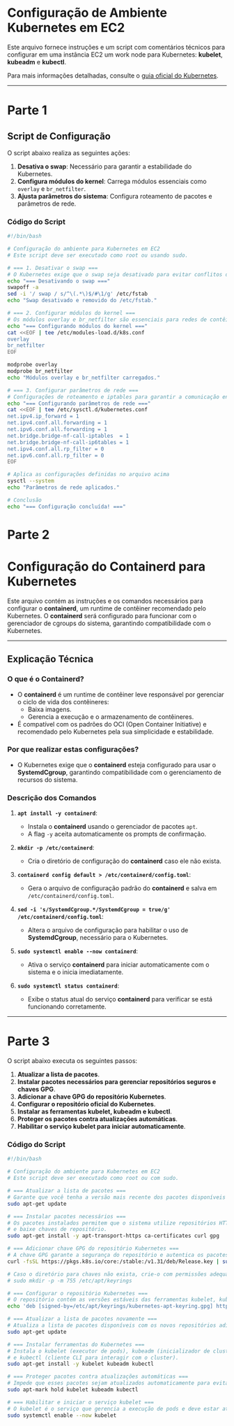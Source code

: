 # Configuração de Ambiente Kubernetes em EC2

Este arquivo fornece instruções e um script com comentários técnicos para configurar em uma instância EC2 um work node para Kubernetes: **kubelet**, **kubeadm** e **kubectl**.

Para mais informações detalhadas, consulte o [guia oficial do Kubernetes](https://v1-31.docs.kubernetes.io/docs/setup/production-environment/tools/kubeadm/install-kubeadm/).

---

# Parte 1

## Script de Configuração

O script abaixo realiza as seguintes ações:
1. **Desativa o swap**: Necessário para garantir a estabilidade do Kubernetes.
2. **Configura módulos do kernel**: Carrega módulos essenciais como `overlay` e `br_netfilter`.
3. **Ajusta parâmetros do sistema**: Configura roteamento de pacotes e parâmetros de rede.

### Código do Script

```bash
#!/bin/bash

# Configuração do ambiente para Kubernetes em EC2
# Este script deve ser executado como root ou usando sudo.

# === 1. Desativar o swap ===
# O Kubernetes exige que o swap seja desativado para evitar conflitos de alocação de recursos.
echo "=== Desativando o swap ==="
swapoff -a
sed -i '/ swap / s/^\(.*\)$/#\1/g' /etc/fstab
echo "Swap desativado e removido do /etc/fstab."

# === 2. Configurar módulos do kernel ===
# Os módulos overlay e br_netfilter são essenciais para redes de contêineres no Kubernetes.
echo "=== Configurando módulos do kernel ==="
cat <<EOF | tee /etc/modules-load.d/k8s.conf
overlay
br_netfilter
EOF

modprobe overlay
modprobe br_netfilter
echo "Módulos overlay e br_netfilter carregados."

# === 3. Configurar parâmetros de rede ===
# Configurações de roteamento e iptables para garantir a comunicação entre os pods e nós.
echo "=== Configurando parâmetros de rede ==="
cat <<EOF | tee /etc/sysctl.d/kubernetes.conf
net.ipv4.ip_forward = 1
net.ipv4.conf.all.forwarding = 1
net.ipv6.conf.all.forwarding = 1
net.bridge.bridge-nf-call-iptables  = 1
net.bridge.bridge-nf-call-ip6tables = 1
net.ipv4.conf.all.rp_filter = 0
net.ipv6.conf.all.rp_filter = 0
EOF

# Aplica as configurações definidas no arquivo acima
sysctl --system
echo "Parâmetros de rede aplicados."

# Conclusão
echo "=== Configuração concluída! ==="
```

# Parte 2

# Configuração do Containerd para Kubernetes

Este arquivo contém as instruções e os comandos necessários para configurar o **containerd**, um runtime de contêiner recomendado pelo Kubernetes. O **containerd** será configurado para funcionar com o gerenciador de cgroups do sistema, garantindo compatibilidade com o Kubernetes.

---

## Explicação Técnica

### O que é o Containerd?
- O **containerd** é um runtime de contêiner leve responsável por gerenciar o ciclo de vida dos contêineres:
  - Baixa imagens.
  - Gerencia a execução e o armazenamento de contêineres.
- É compatível com os padrões do OCI (Open Container Initiative) e recomendado pelo Kubernetes pela sua simplicidade e estabilidade.

### Por que realizar estas configurações?
- O Kubernetes exige que o **containerd** esteja configurado para usar o **SystemdCgroup**, garantindo compatibilidade com o gerenciamento de recursos do sistema.

### Descrição dos Comandos
1. **`apt install -y containerd`**:
   - Instala o **containerd** usando o gerenciador de pacotes `apt`.
   - A flag `-y` aceita automaticamente os prompts de confirmação.

2. **`mkdir -p /etc/containerd`**:
   - Cria o diretório de configuração do **containerd** caso ele não exista.

3. **`containerd config default > /etc/containerd/config.toml`**:
   - Gera o arquivo de configuração padrão do **containerd** e salva em `/etc/containerd/config.toml`.

4. **`sed -i 's/SystemdCgroup.*/SystemdCgroup = true/g' /etc/containerd/config.toml`**:
   - Altera o arquivo de configuração para habilitar o uso de **SystemdCgroup**, necessário para o Kubernetes.

5. **`sudo systemctl enable --now containerd`**:
   - Ativa o serviço **containerd** para iniciar automaticamente com o sistema e o inicia imediatamente.

6. **`sudo systemctl status containerd`**:
   - Exibe o status atual do serviço **containerd** para verificar se está funcionando corretamente.

---


# Parte 3

O script abaixo executa os seguintes passos:

1. **Atualizar a lista de pacotes**.
2. **Instalar pacotes necessários para gerenciar repositórios seguros e chaves GPG**.
3. **Adicionar a chave GPG do repositório Kubernetes**.
4. **Configurar o repositório oficial do Kubernetes**.
5. **Instalar as ferramentas kubelet, kubeadm e kubectl**.
6. **Proteger os pacotes contra atualizações automáticas**.
7. **Habilitar o serviço kubelet para iniciar automaticamente**.

### Código do Script

```bash
#!/bin/bash

# Configuração do ambiente para Kubernetes em EC2
# Este script deve ser executado como root ou com sudo.

# === Atualizar a lista de pacotes ===
# Garante que você tenha a versão mais recente dos pacotes disponíveis no repositório.
sudo apt-get update

# === Instalar pacotes necessários ===
# Os pacotes instalados permitem que o sistema utilize repositórios HTTPS, valide certificados
# e baixe chaves de repositório.
sudo apt-get install -y apt-transport-https ca-certificates curl gpg

# === Adicionar chave GPG do repositório Kubernetes ===
# A chave GPG garante a segurança do repositório e autentica os pacotes baixados.
curl -fsSL https://pkgs.k8s.io/core:/stable:/v1.31/deb/Release.key | sudo gpg --dearmor -o /etc/apt/keyrings/kubernetes-apt-keyring.gpg

# Caso o diretório para chaves não exista, crie-o com permissões adequadas:
# sudo mkdir -p -m 755 /etc/apt/keyrings

# === Configurar o repositório Kubernetes ===
# O repositório contém as versões estáveis das ferramentas kubelet, kubeadm e kubectl.
echo 'deb [signed-by=/etc/apt/keyrings/kubernetes-apt-keyring.gpg] https://pkgs.k8s.io/core:/stable:/v1.31/deb/ /' | sudo tee /etc/apt/sources.list.d/kubernetes.list

# === Atualizar a lista de pacotes novamente ===
# Atualiza a lista de pacotes disponíveis com os novos repositórios adicionados.
sudo apt-get update

# === Instalar ferramentas do Kubernetes ===
# Instala o kubelet (executor de pods), kubeadm (inicializador de clusters)
# e kubectl (cliente CLI para interagir com o cluster).
sudo apt-get install -y kubelet kubeadm kubectl

# === Proteger pacotes contra atualizações automáticas ===
# Impede que esses pacotes sejam atualizados automaticamente para evitar incompatibilidades.
sudo apt-mark hold kubelet kubeadm kubectl

# === Habilitar e iniciar o serviço kubelet ===
# O kubelet é o serviço que gerencia a execução de pods e deve estar ativo e configurado para iniciar automaticamente.
sudo systemctl enable --now kubelet
```


